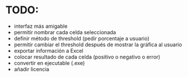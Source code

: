 # TODO:
- interfaz más amigable
- permitir nombrar cada celda seleccionada 
- definir método de threshold (pedir porcentaje a usuario)
- permitir cambiar el threshold después de mostrar la gráfica al usuario
- exportar información a Excel
- colocar resultado de cada celda (positivo o negativo o error)
- convertir en ejecutable (.exe)
- añadir licencia
